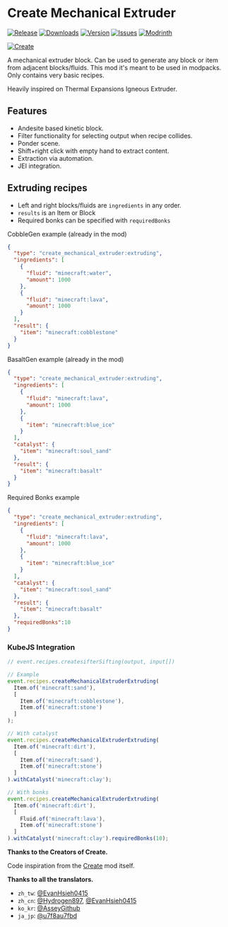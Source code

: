 
[CREATE]: https://www.curseforge.com/minecraft/mc-mods/create
[DOWNLOAD]: https://www.curseforge.com/minecraft/mc-mods/create-mechanical-extruder/files
[CURSEFORGE]: https://www.curseforge.com/minecraft/mc-mods/create-mechanical-extruder
[MODRINTH]: https://modrinth.com/mod/create-mechanical-extruder
[ISSUES]: https://github.com/oierbravo/create-mechanical-extruder/issues

<!-- modrinth_exclude.start -->
# Create Mechanical Extruder

[![Release](https://img.shields.io/github/v/release/oierbravo/create-mechanical-extruder?label=Version&sort=semver)][DOWNLOAD]
[![Downloads](http://cf.way2muchnoise.eu/full_686100_downloads.svg)][CURSEFORGE]
[![Version](http://cf.way2muchnoise.eu/versions/686100.svg)][DOWNLOAD]
[![Issues](https://img.shields.io/github/issues/oierbravo/create-mechanical-extruder?label=Issues)][ISSUES]
[![Modrinth](https://modrinth-utils.vercel.app/api/badge/downloads?id=hGAlcCDJ&logo=true)][MODRINTH]
<!-- modrinth_exclude.end -->

[![Create](https://img.shields.io/badge/REQUIRES%20CREATE%20v0.5.1c%20for%201.18.2%2F1.19.2-gold?logo=curseforge&labelColor=gray&style=for-the-badge)][CREATE]

A mechanical extruder block. Can be used to generate any block or item from adjacent blocks/fluids.
This mod it's meant to be used in modpacks. Only contains very basic recipes.

Heavily inspired on Thermal Expansions Igneous Extruder.

## Features

- Andesite based kinetic block.
- Filter functionality for selecting output when recipe collides.
- Ponder scene.
- Shift+right click with empty hand to extract content.
- Extraction via automation.
- JEI integration.

## Extruding recipes

- Left and right blocks/fluids are `ingredients` in any order.
- `results` is an Item or Block
- Required bonks can be specified with `requiredBonks`

CobbleGen example (already in the mod)

```json
{
  "type": "create_mechanical_extruder:extruding",
  "ingredients": [
    {
      "fluid": "minecraft:water",
      "amount": 1000
    },
    {
      "fluid": "minecraft:lava",
      "amount": 1000
    }
  ],
  "result": {
    "item": "minecraft:cobblestone"
  }
}
```

BasaltGen example (already in the mod)

```json
{
  "type": "create_mechanical_extruder:extruding",
  "ingredients": [
    {
      "fluid": "minecraft:lava",
      "amount": 1000
    },
    {
      "item": "minecraft:blue_ice"
    }
  ],
  "catalyst": {
    "item": "minecraft:soul_sand"
  },
  "result": {
    "item": "minecraft:basalt"
  }
}
```

Required Bonks example

```json
{
  "type": "create_mechanical_extruder:extruding",
  "ingredients": [
    {
      "fluid": "minecraft:lava",
      "amount": 1000
    },
    {
      "item": "minecraft:blue_ice"
    }
  ],
  "catalyst": {
    "item": "minecraft:soul_sand"
  },
  "result": {
    "item": "minecraft:basalt"
  },
  "requiredBonks":10
}
```

### KubeJS Integration

```js
// event.recipes.createsifterSifting(output, input[])

// Example
event.recipes.createMechanicalExtruderExtruding(
  Item.of('minecraft:sand'),
  [
    Item.of('minecraft:cobblestone'),
    Item.of('minecraft:stone')
  ]
);

// With catalyst
event.recipes.createMechanicalExtruderExtruding(
  Item.of('minecraft:dirt'),
  [
    Item.of('minecraft:sand'),
    Item.of('minecraft:stone')
  ]
).withCatalyst('minecraft:clay');

// With bonks 
event.recipes.createMechanicalExtruderExtruding(
  Item.of('minecraft:dirt'),
  [
    Fluid.of('minecraft:lava'),
    Item.of('minecraft:stone')
  ]
).withCatalyst('minecraft:clay').requiredBonks(10);
```

**Thanks to the Creators of Create.**

Code inspiration from the [Create](https://www.curseforge.com/minecraft/mc-mods/create "Create") mod itself.

**Thanks to all the translators.**

[EvanHsieh0415]: https://www.github.com/EvanHsieh0415
[Hydrogen897]: https://www.github.com/Hydrogen897
[AsseyGithub]: https://www.github.com/AsseyGithub
[u7f8au7fbd]: https://www.github.com/u7f8au7fbd

- `zh_tw`: [@EvanHsieh0415][EvanHsieh0415]
- `zh_cn`: [@Hydrogen897][Hydrogen897], [@EvanHsieh0415][EvanHsieh0415]
- `ko_kr`: [@AsseyGithub][AsseyGithub]
- `ja_jp`: [@u7f8au7fbd][u7f8au7fbd]
